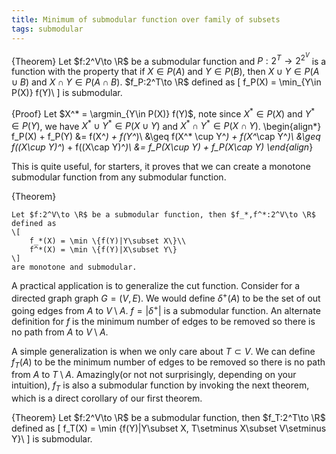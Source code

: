 ```yaml
---
title: Minimum of submodular function over family of subsets
tags: submodular
---
```


{Theorem}
	Let $f:2^V\to \R$ be a submodular function and $P:2^T\to 2^{2^V}$ is a function with the property that if $X\in P(A)$ and $Y\in P(B)$, then $X\cup Y\in P(A\cup B)$ and $X\cap Y\in P(A\cap B)$. $f_P:2^T\to \R$ defined as 
	\[
		f_P(X) = \min_{Y\in P(X)} f(Y)\\
	\]
	is submodular. 

{Proof}
	Let $X^* = \argmin_{Y\in P(X)} f(Y)$,
	note since $X^*\in P(X)$ and $Y^*\in P(Y)$, we have $X^*\cup Y^* \in P(X\cup Y)$ and $X^*\cap Y^* \in P(X\cap Y)$.
	\begin{align*}
	f_P(X) + f_P(Y) &= f(X^*) + f(Y^*)\\
	                &\geq f(X^* \cup Y^*) + f(X^*\cap Y^*)\\
	                &\geq f((X\cup Y)^*) + f((X\cap Y)^*)\\
	                &= f_P(X\cup Y) + f_P(X\cap Y)
	\end{align*}

This is quite useful, for starters, it proves that we can create a monotone submodular function from any submodular function.

{Theorem}
	
	Let $f:2^V\to \R$ be a submodular function, then $f_*,f^*:2^V\to \R$ defined as 
	\[
		f_*(X) = \min \{f(Y)|Y\subset X\}\\
		f^*(X) = \min \{f(Y)|X\subset Y\}
	\] 
	are monotone and submodular.

A practical application is to generalize the cut function. Consider for a directed graph graph $G=(V,E)$. We would define $\delta^+(A)$ to be the set of out going edges from $A$ to $V\setminus A$. $f=|\delta^+|$ is a submodular function. An alternate definition for $f$ is the minimum number of edges to be removed so there is no path from $A$ to $V\setminus A$.

A simple generalization is when we only care about $T\subset V$. We can define $f_T(A)$ to be the minimum number of edges to be removed so there is no path from $A$ to $T\setminus A$. Amazingly(or not not surprisingly, depending on your intuition), $f_T$ is also a submodular function by invoking the next theorem, which is a direct corollary of our first theorem.

{Theorem}
	Let $f:2^V\to \R$ be a submodular function, then $f_T:2^T\to \R$ defined as 
	\[
		f_T(X) = \min \{f(Y)|Y\subset X, T\setminus X\subset V\setminus Y\}\\
	\] 
	is submodular.